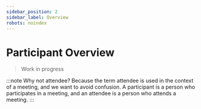 ```yaml
---
sidebar_position: 2
sidebar_label: Overview
robots: noindex
---
```

# Participant Overview

> Work in progress

:::note
Why not attendee? Because the term attendee is used in the context of a meeting, and we want to avoid confusion. A participant is a person who participates in a meeting, and an attendee is a person who attends a meeting.
:::